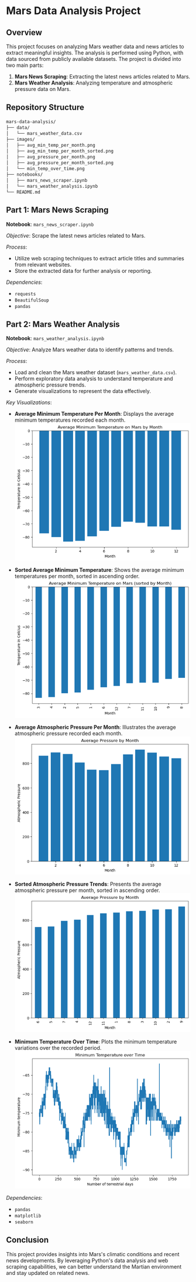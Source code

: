 # Mars Data Analysis Project

## Overview

This project focuses on analyzing Mars weather data and news articles to extract meaningful insights. The analysis is performed using Python, with data sourced from publicly available datasets. The project is divided into two main parts:

1. **Mars News Scraping**: Extracting the latest news articles related to Mars.
2. **Mars Weather Analysis**: Analyzing temperature and atmospheric pressure data on Mars.

## Repository Structure

```
mars-data-analysis/
├── data/
│   └── mars_weather_data.csv
├── images/
│   ├── avg_min_temp_per_month.png
│   ├── avg_min_temp_per_month_sorted.png
│   ├── avg_pressure_per_month.png
│   ├── avg_pressure_per_month_sorted.png
│   └── min_temp_over_time.png
├── notebooks/
│   ├── mars_news_scraper.ipynb
│   └── mars_weather_analysis.ipynb
└── README.md
```

## Part 1: Mars News Scraping

**Notebook**: `mars_news_scraper.ipynb`

*Objective*: Scrape the latest news articles related to Mars.

*Process*:

- Utilize web scraping techniques to extract article titles and summaries from relevant websites.
- Store the extracted data for further analysis or reporting.

*Dependencies*:

- `requests`
- `BeautifulSoup`
- `pandas`

## Part 2: Mars Weather Analysis

**Notebook**: `mars_weather_analysis.ipynb`

*Objective*: Analyze Mars weather data to identify patterns and trends.

*Process*:

- Load and clean the Mars weather dataset (`mars_weather_data.csv`).
- Perform exploratory data analysis to understand temperature and atmospheric pressure trends.
- Generate visualizations to represent the data effectively.

*Key Visualizations*:

- **Average Minimum Temperature Per Month**: Displays the average minimum temperatures recorded each month.
  ![Average Minimum Temperature Per Month](images/avg-min-temp-month.png)

- **Sorted Average Minimum Temperature**: Shows the average minimum temperatures per month, sorted in ascending order.
  ![Sorted Average Minimum Temperature](images/avg-min-temp-month-sorted.png)

- **Average Atmospheric Pressure Per Month**: Illustrates the average atmospheric pressure recorded each month.
  ![Average Atmospheric Pressure Per Month](images/avg-pressure-month.png)

- **Sorted Atmospheric Pressure Trends**: Presents the average atmospheric pressure per month, sorted in ascending order.
  ![Sorted Atmospheric Pressure Trends](images/avg-pressure-month-sorted.png)

- **Minimum Temperature Over Time**: Plots the minimum temperature variations over the recorded period.
  ![Minimum Temperature Over Time](images/min_temp_over_time.png)

*Dependencies*:

- `pandas`
- `matplotlib`
- `seaborn`

## Conclusion

This project provides insights into Mars's climatic conditions and recent news developments. By leveraging Python's data analysis and web scraping capabilities, we can better understand the Martian environment and stay updated on related news.